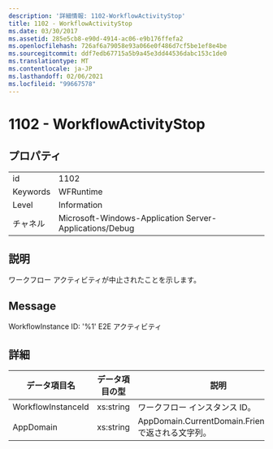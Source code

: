 ```yaml
---
description: '詳細情報: 1102-WorkflowActivityStop'
title: 1102 - WorkflowActivityStop
ms.date: 03/30/2017
ms.assetid: 285e5cb8-e90d-4914-ac06-e9b176ffefa2
ms.openlocfilehash: 726af6a79058e93a066e0f486d7cf5be1ef8e4be
ms.sourcegitcommit: ddf7edb67715a5b9a45e3dd44536dabc153c1de0
ms.translationtype: MT
ms.contentlocale: ja-JP
ms.lasthandoff: 02/06/2021
ms.locfileid: "99667578"
---
```

# <a name="1102---workflowactivitystop"></a>1102 - WorkflowActivityStop

## <a name="properties"></a>プロパティ  
  
|||  
|-|-|  
|id|1102|  
|Keywords|WFRuntime|  
|Level|Information|  
|チャネル|Microsoft-Windows-Application Server-Applications/Debug|  
  
## <a name="description"></a>説明  

 ワークフロー アクティビティが中止されたことを示します。  
  
## <a name="message"></a>Message  

 WorkflowInstance ID: '%1' E2E アクティビティ  
  
## <a name="details"></a>詳細  
  
|データ項目名|データ項目の型|説明|  
|--------------------|--------------------|-----------------|  
|WorkflowInstanceId|xs:string|ワークフロー インスタンス ID。|  
|AppDomain|xs:string|AppDomain.CurrentDomain.FriendlyName で返される文字列。|
